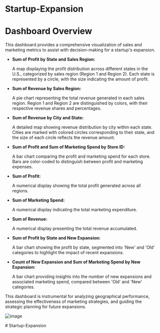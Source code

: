 # Startup-Expansion
<!DOCTYPE html>
<html lang="en">
<body>
    <h1>Dashboard Overview</h1>
    <p>This dashboard provides a comprehensive visualization of sales and marketing metrics to assist with decision-making for a startup's expansion.</p>
    <ul>
        <li>
            <strong>Sum of Profit by State and Sales Region:</strong>
            <p>A map displaying the profit distribution across different states in the U.S., categorized by sales region (Region 1 and Region 2). Each state is represented by a circle, with the size indicating the amount of profit.</p>
        </li>
        <li>
            <strong>Sum of Revenue by Sales Region:</strong>
            <p>A pie chart representing the total revenue generated in each sales region. Region 1 and Region 2 are distinguished by colors, with their respective revenue shares and percentages.</p>
        </li>
        <li>
            <strong>Sum of Revenue by City and State:</strong>
            <p>A detailed map showing revenue distribution by city within each state. Cities are marked with colored circles corresponding to their state, and the size of each circle reflects the revenue amount.</p>
        </li>
        <li>
            <strong>Sum of Profit and Sum of Marketing Spend by Store ID:</strong>
            <p>A bar chart comparing the profit and marketing spend for each store. Bars are color-coded to distinguish between profit and marketing expenses.</p>
        </li>
        <li>
            <strong>Sum of Profit:</strong>
            <p>A numerical display showing the total profit generated across all regions.</p>
        </li>
        <li>
            <strong>Sum of Marketing Spend:</strong>
            <p>A numerical display indicating the total marketing expenditure.</p>
        </li>
        <li>
            <strong>Sum of Revenue:</strong>
            <p>A numerical display presenting the total revenue accumulated.</p>
        </li>
        <li>
            <strong>Sum of Profit by State and New Expansion:</strong>
            <p>A bar chart showing the profit by state, segmented into 'New' and 'Old' categories to highlight the impact of recent expansions.</p>
        </li>
        <li>
            <strong>Count of New Expansion and Sum of Marketing Spend by New Expansion:</strong>
            <p>A bar chart providing insights into the number of new expansions and associated marketing spend, compared between 'Old' and 'New' categories.</p>
        </li>
    </ul>
    <p>This dashboard is instrumental for analyzing geographical performance, assessing the effectiveness of marketing strategies, and guiding the strategic planning for future expansions.</p>
</body>
</html>

![image](https://github.com/user-attachments/assets/eb91bf90-f6a7-42f1-8a46-7893e86cc366)

#   S t a r t u p - E x p a n s i o n  
 